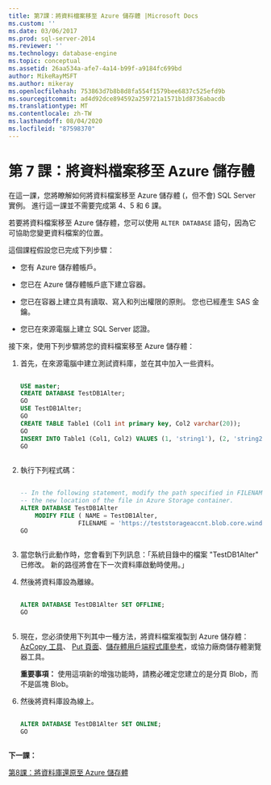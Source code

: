 ```yaml
---
title: 第7課：將資料檔案移至 Azure 儲存體 |Microsoft Docs
ms.custom: ''
ms.date: 03/06/2017
ms.prod: sql-server-2014
ms.reviewer: ''
ms.technology: database-engine
ms.topic: conceptual
ms.assetid: 26aa534a-afe7-4a14-b99f-a9184fc699bd
author: MikeRayMSFT
ms.author: mikeray
ms.openlocfilehash: 753863d7b8b8d8fa554f1579bee6837c525efd9b
ms.sourcegitcommit: ad4d92dce894592a259721a1571b1d8736abacdb
ms.translationtype: MT
ms.contentlocale: zh-TW
ms.lasthandoff: 08/04/2020
ms.locfileid: "87598370"
---
```

# <a name="lesson-7-move-your-data-files-to-azure-storage"></a>第 7 課：將資料檔案移至 Azure 儲存體
  在這一課，您將瞭解如何將資料檔案移至 Azure 儲存體 (，但不會) SQL Server 實例。 進行這一課並不需要完成第 4、5 和 6 課。  
  
 若要將資料檔案移至 Azure 儲存體，您可以使用 `ALTER DATABASE` 語句，因為它可協助您變更資料檔案的位置。  
  
 這個課程假設您已完成下列步驟：  
  
-   您有 Azure 儲存體帳戶。  
  
-   您已在 Azure 儲存體帳戶底下建立容器。  
  
-   您已在容器上建立具有讀取、寫入和列出權限的原則。 您也已經產生 SAS 金鑰。  
  
-   您已在來源電腦上建立 SQL Server 認證。  
  
 接下來，使用下列步驟將您的資料檔案移至 Azure 儲存體：  
  
1.  首先，在來源電腦中建立測試資料庫，並在其中加入一些資料。  
  
    ```sql  
  
    USE master;   
    CREATE DATABASE TestDB1Alter;   
    GO   
    USE TestDB1Alter;   
    GO   
    CREATE TABLE Table1 (Col1 int primary key, Col2 varchar(20));   
    GO   
    INSERT INTO Table1 (Col1, Col2) VALUES (1, 'string1'), (2, 'string2');   
    GO  
  
    ```  
  
2.  執行下列程式碼：  
  
    ```sql  
  
    -- In the following statement, modify the path specified in FILENAME to   
    -- the new location of the file in Azure Storage container.   
    ALTER DATABASE TestDB1Alter    
        MODIFY FILE ( NAME = TestDB1Alter,    
                    FILENAME = 'https://teststorageaccnt.blob.core.windows.net/testcontaineralter/TestDB1AlterData.mdf');   
    GO  
  
    ```  
  
3.  當您執行此動作時，您會看到下列訊息：「系統目錄中的檔案 "TestDB1Alter" 已修改。 新的路徑將會在下一次資料庫啟動時使用。」  
  
4.  然後將資料庫設為離線。  
  
    ```sql  
  
    ALTER DATABASE TestDB1Alter SET OFFLINE;   
    GO  
  
    ```  
  
5.  現在，您必須使用下列其中一種方法，將資料檔案複製到 Azure 儲存體： [AzCopy 工具](https://docs.microsoft.com/archive/blogs/windowsazurestorage/azcopy-uploadingdownloading-files-for-windows-azure-blobs)、 [Put 頁面](https://msdn.microsoft.com/library/azure/ee691975.aspx)、[儲存體用戶端程式庫參考](https://msdn.microsoft.com/library/azure/dn261237.aspx)，或協力廠商儲存體瀏覽器工具。  
  
     **重要事項：** 使用這項新的增強功能時，請務必確定您建立的是分頁 Blob，而不是區塊 Blob。  
  
6.  然後將資料庫設為線上。  
  
    ```sql  
  
    ALTER DATABASE TestDB1Alter SET ONLINE;   
    GO  
  
    ```  
  
 **下一課：**  
  
 [第8課：將資料庫還原至 Azure 儲存體](lesson-7-restore-a-database-to-a-point-in-time.md)  
  
  
